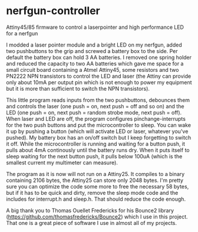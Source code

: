 # nerfgun-controller
Attiny45/85 firmware to control a laserpointer and high performance LED for a nerfgun

I modded a laser pointer module and a bright LED on my nerfgun, added two pushbuttons to the grip and screwed a battery box to the side. Per default the battery box can hold 3 AA batteries. I removed one spring holder and reduced the capacity to two AA batteries which gave me space for a small circuit board containing a Atmel Attiny45, some resistors and two PN2222 NPN transistors to control the LED and laser (the Attiny can provide only about 10mA per output pin which is not enough to power my equipment but it is more than sufficient to switch the NPN transistors).

This little program reads inputs from the two pushbuttons, debounces them and controls the laser (one push = on, next push = off and so on) and the LED (one push = on, next push = random strobe mode, next push = off). When laser and LED are off, the program configures pinchange-interrupts for the two push buttons and put the microcontroller to sleep. You can wake it up by pushing a button (which will activate LED or laser, whatever you've pushed). My battery box has an on/off switch but I keep forgetting to switch it off. While the microcontroller is running and waiting for a button push, it pulls about 4mA continously until the battery runs dry. When it puts itself to sleep waiting for the next button push, it pulls below 100uA (which is the smallest current my multimeter can measure).

The program as it is now will not run on a Attiny25. It compiles to a binary containing 2106 bytes, the Attiny25 can store only 2048 bytes. I'm pretty sure you can optimize the code some more to free the necessary 58 bytes, but if it has to be quick and dirty, remove the sleep mode code and the includes for interrupt.h and sleep.h. That should reduce the code enough.

A big thank you to Thomas Ouellet Fredericks for his Bounce2 library (https://github.com/thomasfredericks/Bounce2) which I use in this project. That one is a great piece of software I use in almost all of my projects.
